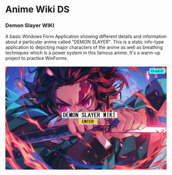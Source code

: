 # Anime Wiki DS
### Demon Slayer WIKI
A basic Windows Form Application showing different details and information about a particular anime called "DEMON SLAYER". This is a static info-type application to depicting major characters of the anime as well as breathing techniques which is a power system in this famous anime. It's a warm-up project to practice WinForms.
<br><br>
<img src = "Readme_Resource/Screenshot 2024-07-18 010432.png">

